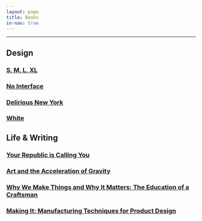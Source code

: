 ```yaml
---
layout: page
title: Books
in-nav: true
---
```


* * *

## Design

### [S, M, L, XL](http://www.amazon.com/gp/product/1885254865/ref=as_li_qf_sp_asin_il_tl?ie=UTF8&camp=1789&creative=9325&creativeASIN=1885254865&linkCode=as2&tag=andtra-20&linkId=FEDRES7G6ZDBNRIW)

### [No Interface](http://www.nointerface.com/book/)

### [Delirious New York](http://www.amazon.com/gp/product/1885254008/ref=as_li_qf_sp_asin_il_tl?ie=UTF8&camp=1789&creative=9325&creativeASIN=1885254008&linkCode=as2&tag=andtra-20&linkId=QWUQHAAMR2SXNS72)

### [White](http://www.amazon.com/White-Kenya-Hara/dp/3037781831/ref=pd_sim_b_1?ie=UTF8&refRID=187TDVRMCZ1V3H7MEW23)

## Life & Writing

### [Your Republic is Calling You](http://www.amazon.com/Your-Republic-Calling-You-Young-ha/dp/0151015457/ref=sr_1_1?s=books&ie=UTF8&qid=1429227211&sr=1-1&keywords=your+republic+is+calling+you)

### [Art and the Acceleration of Gravity](http://www.uhpress.hawaii.edu/p-9107-9780988692800.aspx)

### [Why We Make Things and Why It Matters: The Education of a Craftsman](http://www.amazon.com/gp/product/1567925111/ref=as_li_qf_sp_asin_il_tl?ie=UTF8&camp=1789&creative=9325&creativeASIN=1567925111&linkCode=as2&tag=andtra-20&linkId=XSMOL3ALSE6RV2J5)

### [Making It: Manufacturing Techniques for Product Design](http://www.amazon.com/Making-Manufacturing-Techniques-Product-Design/dp/1856697495/ref=sr_1_1?ie=UTF8&qid=1429226873&sr=8-1&keywords=making+it+manufacturing)